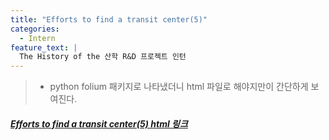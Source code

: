 ```yaml
---
title: "Efforts to find a transit center(5)"
categories:
  - Intern
feature_text: |
  The History of the 산학 R&D 프로젝트 인턴
---
```


> - python folium 패키지로 나타냈더니 html 파일로 해야지만이 간단하게 보여진다.

##### [Efforts to find a transit center(5) html 링크](<https://htmlpreview.github.io/?https://github.com/SonHyeono/SonHyeono.github.io/blob/main/upload-html/2021-11-24-transit_center(5).html>)
